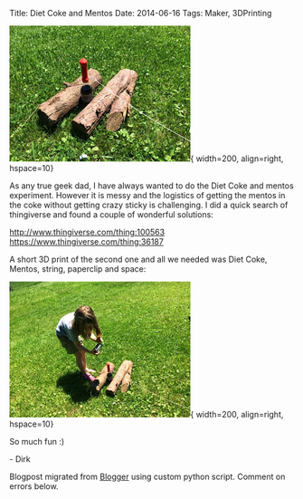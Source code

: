 Title: Diet Coke and Mentos
Date: 2014-06-16
Tags: Maker, 3DPrinting


![./images/blogger-image-1819023175.jpg](../images/blogger-image-1819023175.jpg){ width=200, align=right, hspace=10}

As any true geek dad, I have always wanted to do the Diet Coke and mentos
experiment.  However it is messy and the logistics of getting the mentos in
the coke without getting crazy sticky is challenging.  I did a quick search of
thingiverse and found a couple of wonderful solutions:  


<http://www.thingiverse.com/thing:100563>  
<https://www.thingiverse.com/thing:36187>  


A short 3D print of the second one and all we needed was Diet Coke, Mentos,
string, paperclip and space:  


![./images/blogger-image-1583448446.jpg](../images/blogger-image-1583448446.jpg){ width=200, align=right, hspace=10}





So much fun :)



\- Dirk

Blogpost migrated from [Blogger](https://apprenticemaker.blogspot.com/2014/06/diet-coke-and-mentos.html) using custom python script. Comment on errors below.
